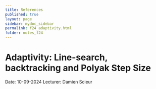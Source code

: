 ```yaml
---
title: References
published: true
layout: page
sidebar: mydoc_sidebar
permalink: f24_adaptivity.html
folder: notes_f24
---
```


# Adaptivity: Line-search, backtracking and Polyak Step Size
Date: 10-09-2024
Lecturer: Damien Scieur
